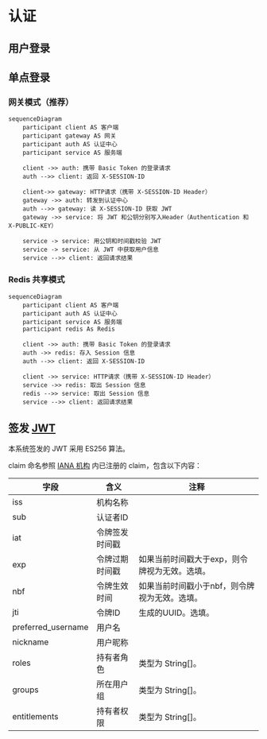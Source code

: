 # 认证

## 用户登录

## 单点登录

### 网关模式（推荐）

```mermaid
sequenceDiagram
    participant client AS 客户端
    participant gateway AS 网关
    participant auth AS 认证中心
    participant service AS 服务端

    client ->> auth: 携带 Basic Token 的登录请求
    auth -->> client: 返回 X-SESSION-ID

    client->> gateway: HTTP请求（携带 X-SESSION-ID Header）
    gateway ->> auth: 转发到认证中心
    auth -->> gateway: 读 X-SESSION-ID 获取 JWT
    gateway ->> service: 将 JWT 和公钥分别写入Header（Authentication 和 X-PUBLIC-KEY）

    service -> service: 用公钥和时间戳校验 JWT
    service -> service: 从 JWT 中获取用户信息
    service -->> client: 返回请求结果
```

### Redis 共享模式

```mermaid
sequenceDiagram
    participant client AS 客户端
    participant auth AS 认证中心
    participant service AS 服务端
    participant redis As Redis
    
    client ->> auth: 携带 Basic Token 的登录请求
    auth ->> redis: 存入 Session 信息
    auth -->> client: 返回 X-SESSION-ID

    client ->> service: HTTP请求（携带 X-SESSION-ID Header）
    service ->> redis: 取出 Session 信息
    redis -->> service: 取出 Session 信息
    service -->> client: 返回请求结果
```

## 签发 [JWT](https://jwt.io/)

本系统签发的 JWT 采用 ES256 算法。

claim 命名参照 [IANA 机构](https://www.iana.org/assignments/jwt/jwt.xhtml) 内已注册的 claim，包含以下内容：

| 字段                 | 含义      | 注释                       |
|--------------------|---------|--------------------------|
| iss                | 机构名称    |                          |
| sub                | 认证者ID   |                          |
| iat                | 令牌签发时间戳 |                          |
| exp                | 令牌过期时间戳 | 如果当前时间戳大于exp，则令牌视为无效。选填。 |
| nbf                | 令牌生效时间  | 如果当前时间戳小于nbf，则令牌视为无效。选填。 |
| jti                | 令牌ID    | 生成的UUID。选填。              |
| preferred_username | 用户名     |                          |
| nickname           | 用户昵称    |                          |
| roles              | 持有者角色   | 类型为 String[]。            |
| groups             | 所在用户组   | 类型为 String[]。            |
| entitlements       | 持有者权限   | 类型为 String[]。            |
